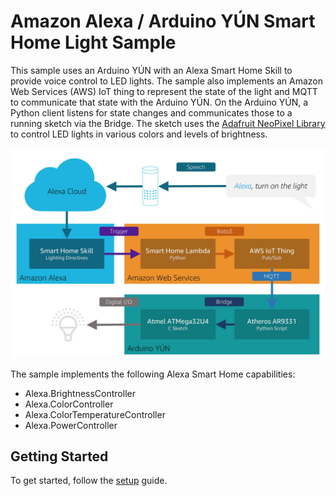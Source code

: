 # Amazon Alexa / Arduino YÚN Smart Home Light Sample
This sample uses an Arduino YÚN with an Alexa Smart Home Skill to provide voice control to LED lights. The sample also implements an Amazon Web Services (AWS) IoT thing to represent the state of the light and MQTT to communicate that state with the Arduino YÚN. On the Arduino YÚN, a Python client listens for state changes and communicates those to a running sketch via the Bridge. The sketch uses the [Adafruit NeoPixel Library](https://github.com/adafruit/Adafruit_NeoPixel) to control LED lights in various colors and levels of brightness.

![Architectural Overview](docs/img/readme-arch.jpg)

The sample implements the following Alexa Smart Home capabilities:
- Alexa.BrightnessController
- Alexa.ColorController
- Alexa.ColorTemperatureController
- Alexa.PowerController


## Getting Started
To get started, follow the [setup](docs/setup.md) guide.
